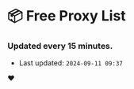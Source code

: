 # :package: Free Proxy List
### Updated every 15 minutes.

- Last updated: `2024-09-11 09:37`

:heart:
